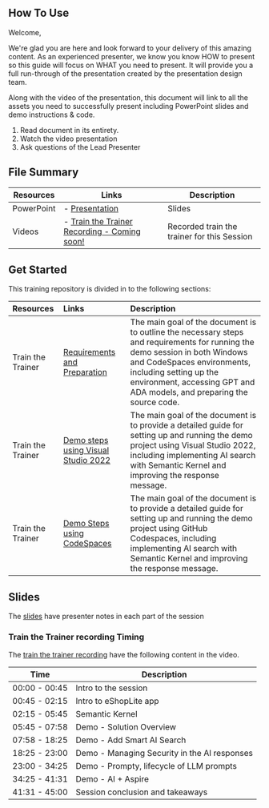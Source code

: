 ## How To Use

Welcome,

We're glad you are here and look forward to your delivery of this amazing content. As an experienced presenter, we know you know HOW to present so this guide will focus on WHAT you need to present. It will provide you a full run-through of the presentation created by the presentation design team.

Along with the video of the presentation, this document will link to all the assets you need to successfully present including PowerPoint slides and demo instructions &
code.

1. Read document in its entirety.
2. Watch the video presentation
3. Ask questions of the Lead Presenter

## File Summary

| Resources          | Links                            | Description |
|-------------------|----------------------------------|-------------------|
| PowerPoint        | - [Presentation](https://aka.ms/AArx7pc) | Slides |
| Videos            | - [Train the Trainer Recording - Coming soon!]() | Recorded train the trainer for this Session |

## Get Started

This training repository is divided in to the following sections:

| Resources          | Links                             | Description        |
|:-------------------|:----------------------------------|:-------------------|
| Train the Trainer | [Requirements and Preparation](./RequirementsAndPreparation.md) | The main goal of the document is to outline the necessary steps and requirements for running the demo session in both Windows and CodeSpaces environments, including setting up the environment, accessing GPT and ADA models, and preparing the source code. |
| Train the Trainer | [Demo steps using Visual Studio 2022](./step-by-step-vs2022.md) | The main goal of the document is to provide a detailed guide for setting up and running the demo project using Visual Studio 2022, including implementing AI search with Semantic Kernel and improving the response message.  |
| Train the Trainer | [Demo Steps using CodeSpaces](./step-by-step-codespaces.md) | The main goal of the document is to provide a detailed guide for setting up and running the demo project using GitHub Codespaces, including implementing AI search with Semantic Kernel and improving the response message. |

## Slides

The [slides](https://aka.ms/AArx7pc) have presenter notes in each part of the session

### Train the Trainer recording Timing

The [train the trainer recording](https://nam06.safelinks.protection.outlook.com/?url=https%3A%2F%2Faitourassetstore.blob.core.windows.net%2Fassets%2FBRK442%2520Infusing%2520an%2520eCommerce%2520app%2520with%2520AI%2FEN-US_BRK442_TTT_V1.0.mp4&data=05%7C02%7Cbrunocapuano%40microsoft.com%7C56d02e06baef41461de108dcc3970cbc%7C72f988bf86f141af91ab2d7cd011db47%7C1%7C0%7C638600300750255542%7CUnknown%7CTWFpbGZsb3d8eyJWIjoiMC4wLjAwMDAiLCJQIjoiV2luMzIiLCJBTiI6Ik1haWwiLCJXVCI6Mn0%3D%7C0%7C%7C%7C&sdata=dsvMTBN3azRnAJx85u6gFZEtrETYkRaht6tpc5ZWLV0%3D&reserved=0) have the following content in the video.

| Time        | Description |
|--------------|-------------|
| 00:00 - 00:45 | Intro to the session  |
| 00:45 - 02:15 | Intro to eShopLite app |
| 02:15 - 05:45 | Semantic Kernel |
| 05:45 - 07:58 | Demo - Solution Overview |
| 07:58 - 18:25 | Demo - Add Smart AI Search |
| 18:25 - 23:00 | Demo - Managing Security in the AI responses |
| 23:00 - 34:25 | Demo - Prompty, lifecycle of LLM prompts |
| 34:25 - 41:31 | Demo - AI + Aspire |
| 41:31 - 45:00 | Session conclusion and takeaways |
